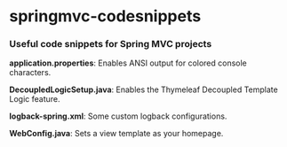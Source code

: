 # springmvc-codesnippets
### Useful code snippets for Spring MVC projects


**application.properties**: Enables ANSI output for colored console characters.

**DecoupledLogicSetup.java**: Enables the Thymeleaf Decoupled Template Logic feature.

**logback-spring.xml**: Some custom logback configurations.

**WebConfig.java**: Sets a view template as your homepage.
